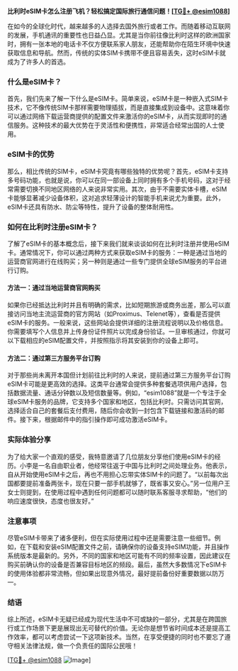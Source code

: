 **比利时eSIM卡怎么注册飞机？轻松搞定国际旅行通信问题！[[TG💪+ @esim1088](https://t.me/s/esim1088)]**

在如今的全球化时代，越来越多的人选择去国外旅行或者工作。而随着移动互联网的发展，手机通讯的重要性也日益凸显。尤其是当你前往像比利时这样的欧洲国家时，拥有一张本地的电话卡不仅方便联系家人朋友，还能帮助你在陌生环境中快速获取信息和导航。然而，传统的实体SIM卡携带不便且容易丢失，这时eSIM卡就成为了许多人的首选。

### 什么是eSIM卡？

首先，我们先来了解一下什么是eSIM卡。简单来说，eSIM卡是一种嵌入式SIM卡技术，它不像传统SIM卡那样需要物理插拔，而是直接集成到设备中。这意味着你可以通过网络下载运营商提供的配置文件来激活你的eSIM卡，从而实现即时的通信服务。这种技术的最大优势在于灵活性和便携性，非常适合经常出国的人士使用。

### eSIM卡的优势

那么，相比传统的SIM卡，eSIM卡究竟有哪些独特的优势呢？首先，eSIM卡支持多号码功能，也就是说，你可以在同一部设备上同时拥有多个手机号码，这对于经常需要切换不同地区网络的人来说非常实用。其次，由于不需要实体卡槽，eSIM卡能够显著减少设备体积，这对追求轻薄设计的智能手机来说尤为重要。此外，eSIM卡还具有防水、防尘等特性，提升了设备的整体耐用性。

### 如何在比利时注册eSIM卡？

了解了eSIM卡的基本概念后，接下来我们就来谈谈如何在比利时注册并使用eSIM卡。通常情况下，你可以通过两种方式来获取eSIM卡的服务：一种是通过当地的运营商官网进行在线购买；另一种则是通过一些专门提供全球eSIM服务的平台进行订购。

#### 方法一：通过当地运营商官网购买

如果你已经抵达比利时并且有明确的需求，比如短期旅游或商务出差，那么可以直接访问当地主流运营商的官方网站（如Proximus、Telenet等），查看是否提供eSIM卡的服务。一般来说，这些网站会提供详细的注册流程说明以及价格信息。你需要填写个人信息并上传身份证件照片以完成身份验证。一旦审核通过，你就可以下载相应的eSIM配置文件，并按照指示将其安装到你的设备上即可。

#### 方法二：通过第三方服务平台订购

对于那些尚未离开本国但计划前往比利时的人来说，提前通过第三方服务平台订购eSIM卡可能是更高效的选择。这类平台通常会提供多种套餐选项供用户选择，包括数据流量、通话分钟数以及短信数量等。例如，“esim1088”就是一个专注于全球eSIM卡服务的品牌，它支持多个国家和地区，包括比利时。只需访问其官网，选择适合自己的套餐后支付费用，随后你会收到一封包含下载链接和激活码的邮件。接下来，根据邮件中的指引操作即可成功激活eSIM卡。

### 实际体验分享

为了给大家一个直观的感受，我特意邀请了几位朋友分享他们使用eSIM卡的经历。小李是一名自由职业者，他经常往返于中国与比利时之间处理业务。他表示，自从开始使用eSIM卡之后，再也不用担心忘带实体SIM卡的问题了。“以前每次出国都要提前准备两张卡，现在只要一部手机就够了，既省事又安心。”另一位用户王女士则提到，在使用过程中遇到任何问题都可以随时联系客服寻求帮助，“他们的响应速度很快，态度也很友好。”

### 注意事项

尽管eSIM卡带来了诸多便利，但在实际使用过程中还是需要注意一些细节。例如，在下载和安装eSIM配置文件之前，请确保你的设备支持eSIM功能，并且操作系统版本是最新的。另外，不同的国家和地区可能有不同的频率设置，因此建议在购买前确认你的设备是否兼容目标地区的频段。最后，虽然大多数情况下eSIM卡的使用体验都非常流畅，但如果出现意外情况，最好提前备份好重要数据以防万一。

### 结语

综上所述，eSIM卡无疑已经成为现代生活中不可或缺的一部分，尤其是在跨国旅行或工作场景下更是展现出无可替代的价值。无论你是想节省时间成本还是提高工作效率，都可以考虑尝试一下这项新技术。当然，在享受便捷的同时也不要忘了遵守相关法律法规，做一个负责任的国际公民哦！

[[TG💪+ @esim1088](https://t.me/s/esim1088) ![Image](https://i.postimg.cc/4NQfJmqS/Snipaste-2025-05-13-00-14-12.png)]
